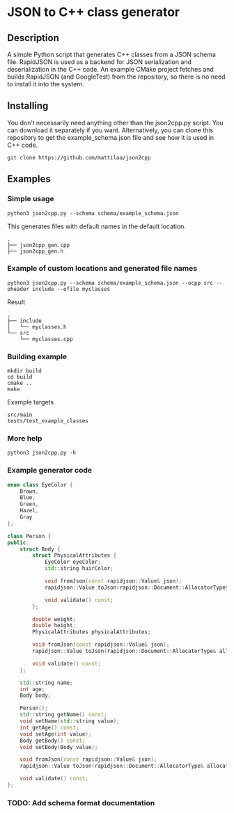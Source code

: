 # JSON to C++ class generator
## Description
A simple Python script that generates C++ classes from a JSON schema file. RapidJSON is used as a backend for JSON serialization and deserialization in the C++ code. An example CMake project fetches and builds RapidJSON (and GoogleTest) from the repository, so there is no need to install it into the system.

## Installing
You don’t necessarily need anything other than the json2cpp.py script. You can download it separately if you want. Alternatively, you can clone this repository to get the example_schema.json file and see how it is used in C++ code.

```
git clone https://github.com/mattilaa/json2cpp
```
## Examples

### Simple usage
```
python3 json2cpp.py --schema schema/example_schema.json
```
This generates files with default names in the default location.
```
.
├── json2cpp_gen.cpp
├── json2cpp_gen.h
```
### Example of custom locations and generated file names
```
python3 json2cpp.py --schema schema/example_schema.json --ocpp src --oheader include --ofile myclasses
```
Result
```
.
├── include
│   └── myclasses.h
└── src
    └── myclasses.cpp
```
### Building example
```
mkdir build
cd build
cmake ..
make
```
Example targets
```
src/main
tests/test_example_classes
```
### More help
```
python3 json2cpp.py -h
```
### Example generator code
```cpp
enum class EyeColor {
    Brown,
    Blue,
    Green,
    Hazel,
    Gray
};

class Person {
public:
    struct Body {
        struct PhysicalAttributes {
            EyeColor eyeColor;
            std::string hairColor;

            void fromJson(const rapidjson::Value& json);
            rapidjson::Value toJson(rapidjson::Document::AllocatorType& allocator) const;

            void validate() const;
        };

        double weight;
        double height;
        PhysicalAttributes physicalAttributes;

        void fromJson(const rapidjson::Value& json);
        rapidjson::Value toJson(rapidjson::Document::AllocatorType& allocator) const;

        void validate() const;
    };

    std::string name;
    int age;
    Body body;

    Person();
    std::string getName() const;
    void setName(std::string value);
    int getAge() const;
    void setAge(int value);
    Body getBody() const;
    void setBody(Body value);

    void fromJson(const rapidjson::Value& json);
    rapidjson::Value toJson(rapidjson::Document::AllocatorType& allocator) const;

    void validate() const;
};
```
### TODO: Add schema format documentation
